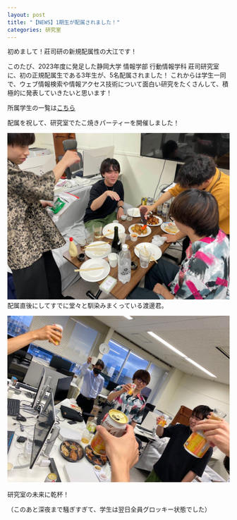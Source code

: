 ```yaml
---
layout: post
title: "【NEWS】1期生が配属されました！"
categories: 研究室
---
```



初めまして！莊司研の新規配属性の大江です！

このたび、2023年度に発足した静岡大学 情報学部 行動情報学科 莊司研究室に、初の正規配属生である3年生が、5名配属されました！
これからは学生一同で、ウェブ情報検索や情報アクセス技術について面白い研究をたくさんして、積極的に発表していきたいと思います！


所属学生の一覧は[こちら](member)

配属を祝して、研究室でたこ焼きパーティーを開催しました！

![写真](/assets/img/posts/20240731/1stmembers_1.jpeg "たこ焼き")
配属直後にしてすでに堂々と馴染みまくっている渡邊君。

![写真](/assets/img/posts/20240731/1stmembers_2.jpeg "乾杯")

研究室の未来に乾杯！

（このあと深夜まで騒ぎすぎて、学生は翌日全員グロッキー状態でした）